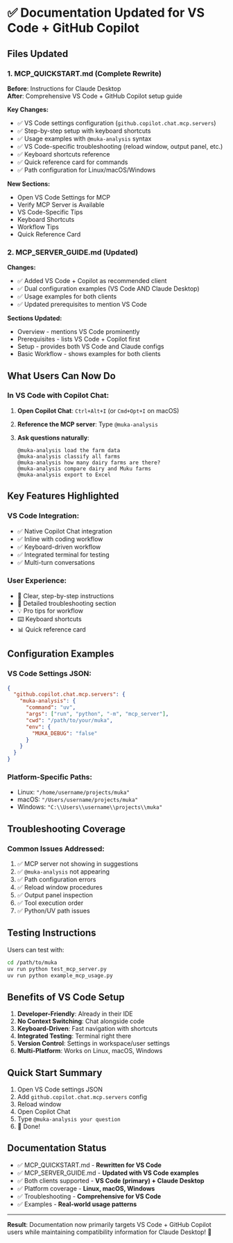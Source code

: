 # ✅ Documentation Updated for VS Code + GitHub Copilot

## Files Updated

### 1. MCP_QUICKSTART.md (Complete Rewrite)
**Before**: Instructions for Claude Desktop  
**After**: Comprehensive VS Code + GitHub Copilot setup guide

**Key Changes:**
- ✅ VS Code settings configuration (`github.copilot.chat.mcp.servers`)
- ✅ Step-by-step setup with keyboard shortcuts
- ✅ Usage examples with `@muka-analysis` syntax
- ✅ VS Code-specific troubleshooting (reload window, output panel, etc.)
- ✅ Keyboard shortcuts reference
- ✅ Quick reference card for commands
- ✅ Path configuration for Linux/macOS/Windows

**New Sections:**
- Open VS Code Settings for MCP
- Verify MCP Server is Available
- VS Code-Specific Tips
- Keyboard Shortcuts
- Workflow Tips
- Quick Reference Card

### 2. MCP_SERVER_GUIDE.md (Updated)
**Changes:**
- ✅ Added VS Code + Copilot as recommended client
- ✅ Dual configuration examples (VS Code AND Claude Desktop)
- ✅ Usage examples for both clients
- ✅ Updated prerequisites to mention VS Code

**Sections Updated:**
- Overview - mentions VS Code prominently
- Prerequisites - lists VS Code + Copilot first
- Setup - provides both VS Code and Claude configs
- Basic Workflow - shows examples for both clients

## What Users Can Now Do

### In VS Code with Copilot Chat:

1. **Open Copilot Chat**: `Ctrl+Alt+I` (or `Cmd+Opt+I` on macOS)

2. **Reference the MCP server**: Type `@muka-analysis` 

3. **Ask questions naturally**:
   ```
   @muka-analysis load the farm data
   @muka-analysis classify all farms
   @muka-analysis how many dairy farms are there?
   @muka-analysis compare dairy and Muku farms
   @muka-analysis export to Excel
   ```

## Key Features Highlighted

### VS Code Integration:
- ✅ Native Copilot Chat integration
- ✅ Inline with coding workflow
- ✅ Keyboard-driven workflow
- ✅ Integrated terminal for testing
- ✅ Multi-turn conversations

### User Experience:
- 🎯 Clear, step-by-step instructions
- 🔧 Detailed troubleshooting section
- 💡 Pro tips for workflow
- ⌨️ Keyboard shortcuts
- 📊 Quick reference card

## Configuration Examples

### VS Code Settings JSON:
```json
{
  "github.copilot.chat.mcp.servers": {
    "muka-analysis": {
      "command": "uv",
      "args": ["run", "python", "-m", "mcp_server"],
      "cwd": "/path/to/your/muka",
      "env": {
        "MUKA_DEBUG": "false"
      }
    }
  }
}
```

### Platform-Specific Paths:
- Linux: `"/home/username/projects/muka"`
- macOS: `"/Users/username/projects/muka"`
- Windows: `"C:\\Users\\username\\projects\\muka"`

## Troubleshooting Coverage

### Common Issues Addressed:
1. ✅ MCP server not showing in suggestions
2. ✅ `@muka-analysis` not appearing
3. ✅ Path configuration errors
4. ✅ Reload window procedures
5. ✅ Output panel inspection
6. ✅ Tool execution order
7. ✅ Python/UV path issues

## Testing Instructions

Users can test with:
```bash
cd /path/to/muka
uv run python test_mcp_server.py
uv run python example_mcp_usage.py
```

## Benefits of VS Code Setup

1. **Developer-Friendly**: Already in their IDE
2. **No Context Switching**: Chat alongside code
3. **Keyboard-Driven**: Fast navigation with shortcuts
4. **Integrated Testing**: Terminal right there
5. **Version Control**: Settings in workspace/user settings
6. **Multi-Platform**: Works on Linux, macOS, Windows

## Quick Start Summary

1. Open VS Code settings JSON
2. Add `github.copilot.chat.mcp.servers` config
3. Reload window
4. Open Copilot Chat
5. Type `@muka-analysis your question`
6. 🎉 Done!

## Documentation Status

- ✅ MCP_QUICKSTART.md - **Rewritten for VS Code**
- ✅ MCP_SERVER_GUIDE.md - **Updated with VS Code examples**
- ✅ Both clients supported - **VS Code (primary) + Claude Desktop**
- ✅ Platform coverage - **Linux, macOS, Windows**
- ✅ Troubleshooting - **Comprehensive for VS Code**
- ✅ Examples - **Real-world usage patterns**

---

**Result**: Documentation now primarily targets VS Code + GitHub Copilot users while maintaining compatibility information for Claude Desktop! 🎉

